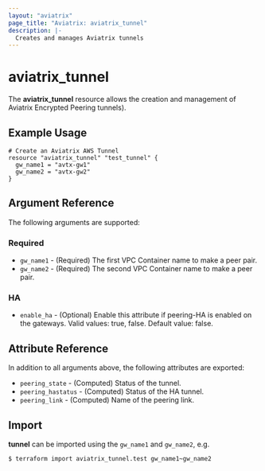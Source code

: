 ```yaml
---
layout: "aviatrix"
page_title: "Aviatrix: aviatrix_tunnel"
description: |-
  Creates and manages Aviatrix tunnels
---
```


# aviatrix_tunnel

The **aviatrix_tunnel** resource allows the creation and management of Aviatrix Encrypted Peering tunnels).

## Example Usage

```hcl
# Create an Aviatrix AWS Tunnel
resource "aviatrix_tunnel" "test_tunnel" {
  gw_name1 = "avtx-gw1"
  gw_name2 = "avtx-gw2"
}
```

## Argument Reference

The following arguments are supported:

### Required
* `gw_name1` - (Required) The first VPC Container name to make a peer pair.
* `gw_name2` - (Required) The second VPC Container name to make a peer pair.

### HA
* `enable_ha` - (Optional) Enable this attribute if peering-HA is enabled on the gateways. Valid values: true, false. Default value: false.

## Attribute Reference

In addition to all arguments above, the following attributes are exported:

* `peering_state` - (Computed) Status of the tunnel.
* `peering_hastatus` - (Computed) Status of the HA tunnel.
* `peering_link` - (Computed) Name of the peering link.

## Import

**tunnel** can be imported using the `gw_name1` and `gw_name2`, e.g.

```
$ terraform import aviatrix_tunnel.test gw_name1~gw_name2
```
